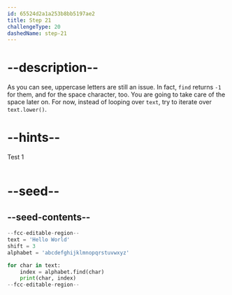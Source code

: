 ```yaml
---
id: 65524d2a1a253b8bb5197ae2
title: Step 21
challengeType: 20
dashedName: step-21
---
```


# --description--

As you can see, uppercase letters are still an issue. In fact, `find` returns `-1` for them, and for the space character, too. You are going to take care of the space later on.
For now, instead of looping over `text`, try to iterate over `text.lower()`.

# --hints--

Test 1

```js

```

# --seed--

## --seed-contents--

```py
--fcc-editable-region--
text = 'Hello World'
shift = 3
alphabet = 'abcdefghijklmnopqrstuvwxyz'

for char in text:
    index = alphabet.find(char)
    print(char, index)
--fcc-editable-region--
```
